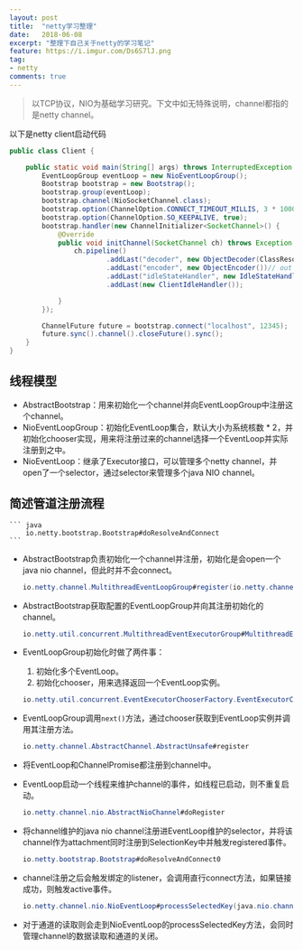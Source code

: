 ```yaml
---
layout: post
title:  "netty学习整理"
date:   2018-06-08
excerpt: "整理下自己关于netty的学习笔记"
feature: https://i.imgur.com/Ds6S7lJ.png
tag:
- netty
comments: true
---
```


> 以TCP协议，NIO为基础学习研究。下文中如无特殊说明，channel都指的是netty channel。

以下是netty client启动代码
``` java
public class Client {

    public static void main(String[] args) throws InterruptedException {
        EventLoopGroup eventLoop = new NioEventLoopGroup();
        Bootstrap bootstrap = new Bootstrap();
        bootstrap.group(eventLoop);
        bootstrap.channel(NioSocketChannel.class);
        bootstrap.option(ChannelOption.CONNECT_TIMEOUT_MILLIS, 3 * 1000);
        bootstrap.option(ChannelOption.SO_KEEPALIVE, true);
        bootstrap.handler(new ChannelInitializer<SocketChannel>() {
            @Override
            public void initChannel(SocketChannel ch) throws Exception {
                ch.pipeline()
                        .addLast("decoder", new ObjectDecoder(ClassResolvers.cacheDisabled(getClass().getClassLoader()))) // in 1
                        .addLast("encoder", new ObjectEncoder())// out 3
                        .addLast("idleStateHandler", new IdleStateHandler(0, 1, 0))
                        .addLast(new ClientIdleHandler());

            }
        });

        ChannelFuture future = bootstrap.connect("localhost", 12345);
        future.sync().channel().closeFuture().sync();
    }
}
```

## 线程模型

* AbstractBootstrap：用来初始化一个channel并向EventLoopGroup中注册这个channel。
* NioEventLoopGroup：初始化EventLoop集合，默认大小为系统核数 * 2，并初始化chooser实现，用来将注册过来的channel选择一个EventLoop并实际注册到之中。
* NioEventLoop：继承了Executor接口，可以管理多个netty channel，并open了一个selector，通过selector来管理多个java NIO channel。

## 简述管道注册流程


    ``` java
        io.netty.bootstrap.Bootstrap#doResolveAndConnect
    ```
    
    
* AbstractBootstrap负责初始化一个channel并注册，初始化是会open一个java nio channel，但此时并不会connect。


    ``` java
    io.netty.channel.MultithreadEventLoopGroup#register(io.netty.channel.Channel)
    ```
    
* AbstractBootstrap获取配置的EventLoopGroup并向其注册初始化的channel。


    ``` java
    io.netty.util.concurrent.MultithreadEventExecutorGroup#MultithreadEventExecutorGroup(int, java.util.concurrent.Executor, io.netty.util.concurrent.EventExecutorChooserFactory, java.lang.Object...)
    ```
    
* EventLoopGroup初始化时做了两件事：
    1. 初始化多个EventLoop。
    2. 初始化chooser，用来选择返回一个EventLoop实例。
    
    
    ``` java
    io.netty.util.concurrent.EventExecutorChooserFactory.EventExecutorChooser#next
    ```
    
* EventLoopGroup调用```next()```方法，通过chooser获取到EventLoop实例并调用其注册方法。


    ``` java
    io.netty.channel.AbstractChannel.AbstractUnsafe#register
    ```
    
* 将EventLoop和ChannelPromise都注册到channel中。

* EventLoop启动一个线程来维护channel的事件，如线程已启动，则不重复启动。


    ``` java
    io.netty.channel.nio.AbstractNioChannel#doRegister
    ```
* 将channel维护的java nio channel注册进EventLoop维护的selector，并将该channel作为attachment同时注册到SelectionKey中并触发registered事件。


    ``` java
    io.netty.bootstrap.Bootstrap#doResolveAndConnect0
    ```
* channel注册之后会触发绑定的listener，会调用直行connect方法，如果链接成功，则触发active事件。


    ``` java
    io.netty.channel.nio.NioEventLoop#processSelectedKey(java.nio.channels.SelectionKey, io.netty.channel.nio.AbstractNioChannel)
    ```
* 对于通道的读取则会走到NioEventLoop的processSelectedKey方法，会同时管理channel的数据读取和通道的关闭。 
